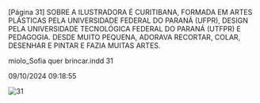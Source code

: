 [Página 31]
SOBRE A ILUSTRADORA
É CURITIBANA, FORMADA EM ARTES PLÁSTICAS
PELA UNIVERSIDADE FEDERAL DO PARANÁ (UFPR),
DESIGN PELA UNIVERSIDADE TECNOLÓGICA FEDERAL
DO PARANÁ (UTFPR) E PEDAGOGIA. DESDE MUITO
PEQUENA, ADORAVA RECORTAR, COLAR, DESENHAR E
PINTAR E FAZIA MUITAS ARTES.


miolo_Sofia quer brincar.indd 31

09/10/2024 09:18:55

![31](./img/page_31-01.jpg)
